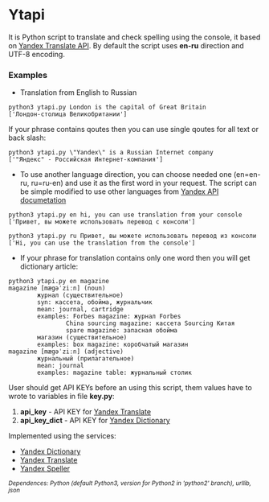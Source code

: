 # Ytapi

It is Python script to translate and check spelling using the console, it based on [Yandex Translate API](http://api.yandex.ru/translate/). By default the script uses **en-ru** direction and UTF-8 encoding.

### Examples

* Translation from English to Russian

```
python3 ytapi.py London is the capital of Great Britain
['Лондон-столица Великобритании']
```

If your phrase contains qoutes then you can use single qoutes for all text or back slash:

```
python3 ytapi.py \"Yandex\" is a Russian Internet company
['"Яндекс" - Российская Интернет-компания']
```

* To use another language direction, you can choose needed one (en=en-ru, ru=ru-en) and use it as the first word in your request. The script can be simple modified to use other languages from [Yandex API documetation](http://api.yandex.ru/translate/langs.xml)

```
python3 ytapi.py en hi, you can use translation from your console
['Привет, вы можете использовать перевод с консоли']

python3 ytapi.py ru Привет, вы можете использовать перевод из консоли
['Hi, you can use the translation from the console']
```

* If your phrase for translation contains only one word then you will get dictionary article:

```
python3 ytapi.py en magazine
magazine [mægəˈziːn] (noun)
        журнал (существительное)
        syn: кассета, обойма, журнальчик
        mean: journal, cartridge
        examples: Forbes magazine: журнал Forbes
                China sourcing magazine: кассета Sourcing Китая
                spare magazine: запасная обойма
        магазин (существительное)
        examples: box magazine: коробчатый магазин
magazine [mægəˈziːn] (adjective)
        журнальный (прилагательное)
        mean: journal
        examples: magazine table: журнальный столик
```

User should get API KEYs before an using this script, them values have to wrote to variables in file **key.py**:

1. **api_key** - API KEY for [Yandex Translate](http://api.yandex.ru/key/form.xml?service=trnsl)
2. **api\_key\_dict** - API KEY for [Yandex Dictionary](http://api.yandex.ru/key/form.xml?service=dict)


Implemented using the services:

* [Yandex Dictionary](http://api.yandex.ru/dictionary/)
* [Yandex Translate](http://api.yandex.ru/translate/)
* [Yandex Speller](http://api.yandex.ru/speller/)

<small>*Dependences: Python (default Python3, version for Python2 in 'python2' branch), urllib, json*</small>
